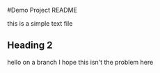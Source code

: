 #Demo Project README

this is a simple text file

## Heading 2

hello on a branch
I hope this isn't the problem here
